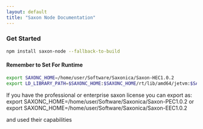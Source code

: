 ```yaml
---
layout: default
title: "Saxon Node Documentation"
---
```


### Get Started

```bash
npm install saxon-node --fallback-to-build
```

#### Remember to Set For Runtime

```bash
export SAXONC_HOME=/home/user/Software/Saxonica/Saxon-HEC1.0.2
export LD_LIBRARY_PATH=$SAXONC_HOME:$SAXONC_HOME/rt/lib/amd64/jetvm:$SAXONC_HOME/rt/lib/amd64:$LD_LIBRARY_PATH
```

If you have the professional or enterprise saxon license you can export as:
export SAXONC_HOME=/home/user/Software/Saxonica/Saxon-PEC1.0.2
or
export SAXONC_HOME=/home/user/Software/Saxonica/Saxon-EEC1.0.2

and used their capabilities

